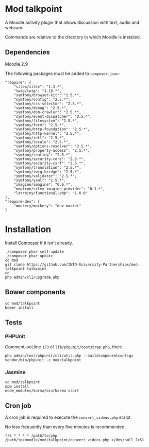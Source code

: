 # Mod talkpoint

A Moodle activity plugin that allows discussion with text, audio and webcam.

Commands are relative to the directory in which Moodle is installed.

## Dependencies

Moodle 2.9

The following packages must be added to `composer.json`:

    "require": {
        "silex/silex": "1.3.*",
        "twig/twig": "1.18.*",
        "symfony/browser-kit": "2.5.*",
        "symfony/config": "2.5.*",
        "symfony/css-selector": "2.5.*",
        "symfony/debug": "2.5.*",
        "symfony/dom-crawler": "2.5.*",
        "symfony/event-dispatcher": "2.5.*",
        "symfony/filesystem": "2.5.*",
        "symfony/form": "2.5.*",
        "symfony/http-foundation": "2.5.*",
        "symfony/http-kernel": "2.5.*",
        "symfony/intl": "2.5.*",
        "symfony/locale": "2.5.*",
        "symfony/options-resolver": "2.5.*",
        "symfony/property-access": "2.5.*",
        "symfony/routing": "2.5.*",
        "symfony/security-core": "2.5.*",
        "symfony/security-csrf": "2.5.*",
        "symfony/translation": "2.5.*",
        "symfony/twig-bridge": "2.5.*",
        "symfony/validator": "2.5.*",
        "symfony/yaml": "2.5.*",
        "imagine/imagine": "0.6.*",
        "neutron/silex-imagine-provider": "0.1.*",
        "lstrojny/functional-php": "1.0.0"
    },
    "require-dev": {
        "mockery/mockery": "dev-master"
    }

# Installation

Install [Composer](https://getcomposer.org/download/) if it isn't already.

    ./composer.phar self-update
    ./composer.phar update
    cd mod
    git clone https://github.com/INTO-University-Partnerships/mod-talkpoint talkpoint
    cd ..
    php admin/cli/upgrade.php

## Bower components

    cd mod/talkpoint
    bower install

## Tests

### PHPUnit

Comment-out line `173` of `lib/phpunit/bootstrap.php`, then:

    php admin/tool/phpunit/cli/util.php --buildcomponentconfigs
    vendor/bin/phpunit -c mod/talkpoint

### Jasmine

    cd mod/talkpoint
    npm install
    node_modules/karma/bin/karma start

## Cron job

A cron job is required to execute the `convert_videos.php` script.

No less frequently than every five minutes is recommended.

    */5 * * * * /path/to/php /path/to/moodle/mod/talkpoint/convert_videos.php >/dev/null 2>&1
